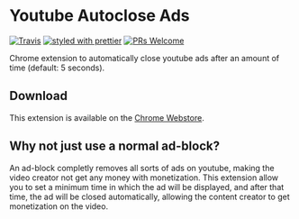 # Youtube Autoclose Ads

[![Travis](https://img.shields.io/travis/GabrielDuarteM/youtube-autoclose-ads/master.svg)](https://travis-ci.org/GabrielDuarteM/youtube-autoclose-ads)
[![styled with prettier](https://img.shields.io/badge/styled_with-prettier-ff69b4.svg)](https://github.com/prettier/prettier)
[![PRs Welcome](https://img.shields.io/badge/PRs-welcome-brightgreen.svg)](http://makeapullrequest.com)

Chrome extension to automatically close youtube ads after an amount of time (default: 5 seconds).

## Download
This extension is available on the [Chrome Webstore](https://chrome.google.com/webstore/detail/youtube-autoclose-ads/mppjhhbajcciljocgbadbhbgphjfdmhj).

## Why not just use a normal ad-block?

An ad-block completly removes all sorts of ads on youtube, making the video creator not get any money with monetization. 
This extension allow you to set a minimum time in which the ad will be displayed, and after that time, the ad will be closed automatically, allowing the content creator to get monetization on the video.
